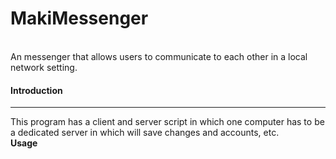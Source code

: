 <h1>MakiMessenger</h1><br>
An messenger that allows users to communicate to each other in a local network setting.
<h4>Introduction</h4>
<hr>
This program has a client and server script in which one computer has to be a dedicated server in which will save changes and accounts, etc.
<br>
<strong>Usage</strong>
